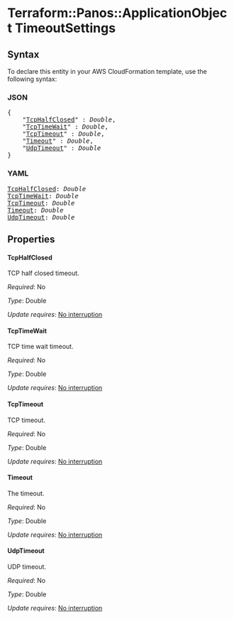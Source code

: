 # Terraform::Panos::ApplicationObject TimeoutSettings

## Syntax

To declare this entity in your AWS CloudFormation template, use the following syntax:

### JSON

<pre>
{
    "<a href="#tcphalfclosed" title="TcpHalfClosed">TcpHalfClosed</a>" : <i>Double</i>,
    "<a href="#tcptimewait" title="TcpTimeWait">TcpTimeWait</a>" : <i>Double</i>,
    "<a href="#tcptimeout" title="TcpTimeout">TcpTimeout</a>" : <i>Double</i>,
    "<a href="#timeout" title="Timeout">Timeout</a>" : <i>Double</i>,
    "<a href="#udptimeout" title="UdpTimeout">UdpTimeout</a>" : <i>Double</i>
}
</pre>

### YAML

<pre>
<a href="#tcphalfclosed" title="TcpHalfClosed">TcpHalfClosed</a>: <i>Double</i>
<a href="#tcptimewait" title="TcpTimeWait">TcpTimeWait</a>: <i>Double</i>
<a href="#tcptimeout" title="TcpTimeout">TcpTimeout</a>: <i>Double</i>
<a href="#timeout" title="Timeout">Timeout</a>: <i>Double</i>
<a href="#udptimeout" title="UdpTimeout">UdpTimeout</a>: <i>Double</i>
</pre>

## Properties

#### TcpHalfClosed

TCP half closed timeout.

_Required_: No

_Type_: Double

_Update requires_: [No interruption](https://docs.aws.amazon.com/AWSCloudFormation/latest/UserGuide/using-cfn-updating-stacks-update-behaviors.html#update-no-interrupt)

#### TcpTimeWait

TCP time wait timeout.

_Required_: No

_Type_: Double

_Update requires_: [No interruption](https://docs.aws.amazon.com/AWSCloudFormation/latest/UserGuide/using-cfn-updating-stacks-update-behaviors.html#update-no-interrupt)

#### TcpTimeout

TCP timeout.

_Required_: No

_Type_: Double

_Update requires_: [No interruption](https://docs.aws.amazon.com/AWSCloudFormation/latest/UserGuide/using-cfn-updating-stacks-update-behaviors.html#update-no-interrupt)

#### Timeout

The timeout.

_Required_: No

_Type_: Double

_Update requires_: [No interruption](https://docs.aws.amazon.com/AWSCloudFormation/latest/UserGuide/using-cfn-updating-stacks-update-behaviors.html#update-no-interrupt)

#### UdpTimeout

UDP timeout.

_Required_: No

_Type_: Double

_Update requires_: [No interruption](https://docs.aws.amazon.com/AWSCloudFormation/latest/UserGuide/using-cfn-updating-stacks-update-behaviors.html#update-no-interrupt)

